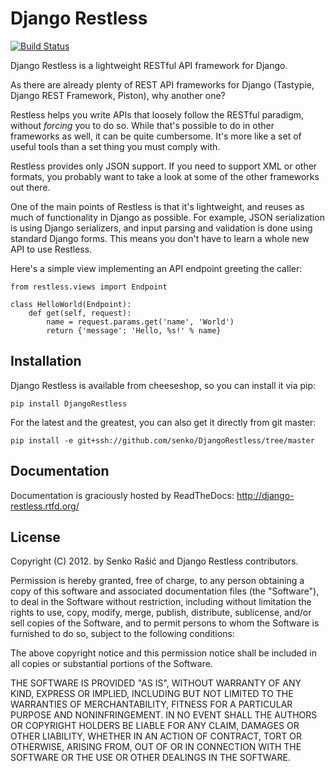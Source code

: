 # Django Restless

[![Build Status](https://secure.travis-ci.org/senko/DjangoRestless.png?branch=master)](http://travis-ci.org/senko/DjangoRestless)

Django Restless is a lightweight RESTful API framework for Django.

As there are already plenty of REST API frameworks for Django (Tastypie,
Django REST Framework, Piston), why another one?

Restless helps you write APIs that loosely follow the RESTful
paradigm, without *forcing* you to do so. While that's possible to do in
other frameworks as well, it can be quite cumbersome. It's more like a set
of useful tools than a set thing you must comply with.

Restless provides only JSON support. If you need to support XML or
other formats, you probably want to take a look at some of the other frameworks
out there.

One of the main points of Restless is that it's lightweight, and reuses as much
of functionality in Django as possible. For example, JSON serialization is
using Django serializers, and input parsing and validation is done using
standard Django forms. This means you don't have to learn a whole new API
to use Restless.

Here's a simple view implementing an API endpoint greeting the caller:

    from restless.views import Endpoint

    class HelloWorld(Endpoint):
        def get(self, request):
            name = request.params.get('name', 'World')
            return {'message': 'Hello, %s!' % name}


## Installation

Django Restless is available from cheeseshop, so you can install it via pip:

    pip install DjangoRestless

For the latest and the greatest, you can also get it directly from git master:

    pip install -e git+ssh://github.com/senko/DjangoRestless/tree/master

## Documentation

Documentation is graciously hosted by ReadTheDocs: http://django-restless.rtfd.org/

## License

Copyright (C) 2012. by Senko Rašić and Django Restless contributors.

Permission is hereby granted, free of charge, to any person obtaining a copy of this software and associated documentation files (the "Software"), to deal in the Software without restriction, including without limitation the rights to use, copy, modify, merge, publish, distribute, sublicense, and/or sell copies of the Software, and to permit persons to whom the Software is furnished to do so, subject to the following conditions:

The above copyright notice and this permission notice shall be included in all copies or substantial portions of the Software.

THE SOFTWARE IS PROVIDED "AS IS", WITHOUT WARRANTY OF ANY KIND, EXPRESS OR IMPLIED, INCLUDING BUT NOT LIMITED TO THE WARRANTIES OF MERCHANTABILITY, FITNESS FOR A PARTICULAR PURPOSE AND NONINFRINGEMENT. IN NO EVENT SHALL THE AUTHORS OR COPYRIGHT HOLDERS BE LIABLE FOR ANY CLAIM, DAMAGES OR OTHER LIABILITY, WHETHER IN AN ACTION OF CONTRACT, TORT OR OTHERWISE, ARISING FROM, OUT OF OR IN CONNECTION WITH THE SOFTWARE OR THE USE OR OTHER DEALINGS IN THE SOFTWARE.
